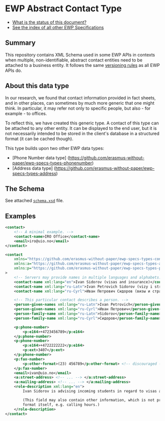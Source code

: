 EWP Abstract Contact Type
=========================

* [What is the status of this document?][statuses]
* [See the index of all other EWP Specifications][develhub]


Summary
-------

This repository contains XML Schema used in some EWP APIs in contexts when
multiple, non-identifiable, abstract contact entities need to be attached to a
business entity. It follows the same [versioning rules][compat-rules] as all
EWP APIs do.


About this data type
--------------------

In our research, we found that contact information provided in fact sheets, and
in other places, can sometimes by much more generic that one might think. In
particular, it may refer not only to specific people, but also - for example -
to offices.

To reflect this, we have created this generic type. A contact of this type can
be attached to any other entity. It can be displayed to the end user, but it is
not necessarily intended to be stored in the client's database in a structured
format (it can be cached though).

This type builds upon two other EWP data types:

* [Phone Number data type]
  (https://github.com/erasmus-without-paper/ewp-specs-types-phonenumber)
* [Address data type]
  (https://github.com/erasmus-without-paper/ewp-specs-types-address)


The Schema
----------

See attached [`schema.xsd`](schema.xsd) file.


Examples
--------

```xml
<contact>
    <!-- A minimal example. -->
    <contact-name>IRO Office</contact-name>
    <email>iro@uio.no</email>
</contact>
```

```xml
<contact
    xmlns="https://github.com/erasmus-without-paper/ewp-specs-types-contact/tree/master"
    xmlns:a="https://github.com/erasmus-without-paper/ewp-specs-types-address/tree/master"
    xmlns:p="https://github.com/erasmus-without-paper/ewp-specs-types-phonenumber/tree/master"
>
    <!-- Servers may provide names in multiple languages and alphabets. -->
    <contact-name xml:lang="en">Ivan Sidorov (visas and insurance)</contact-name>
    <contact-name xml:lang="ru-Latn">Ivan Petrovich Sidorov (vizy i strakhovaniye)</contact-name>
    <contact-name xml:lang="ru-Cyrl">Иван Петрович Сидоров (визы и страхование)</contact-name>

    <!-- This particular contact describes a person. -->
    <person-given-names xml:lang="ru-Latn">Ivan Petrovich</person-given-names>
    <person-given-names xml:lang="ru-Cyrl">Иван Петрович</person-given-names>
    <person-family-name xml:lang="ru-Latn">Sidorov</person-family-name>
    <person-family-name xml:lang="ru-Cyrl">Сидоров</person-family-name>

    <p:phone-number>
        <p:e164>+4723456789</p:e164>
    </p:phone-number>
    <p:phone-number>
        <p:e164>+4722222222</p:e164>
        <p:ext>3407</p:ext>
    </p:phone-number>
    <p:fax-number>
        <p:other-format>(23) 456789</p:other-format> <!-- discouraged -->
    </p:fax-number>
    <email>ivan@uio.no</email>
    <a:street-address> <!-- ... --> </a:street-address>
    <a:mailing-address> <!-- ... --> </a:mailing-address>
    <role-description xml:lang="en">
        Ivan Sidorov is advising incoming students in regard to visas and insurance.

        (This field may also contain other information, which is not present in the
        format itself, e.g. calling hours.)
    </role-description>
</contact>
```


[develhub]: http://developers.erasmuswithoutpaper.eu/
[statuses]: https://github.com/erasmus-without-paper/ewp-specs-management#statuses
[compat-rules]: https://github.com/erasmus-without-paper/ewp-specs-architecture/#backward-compatibility-rules
